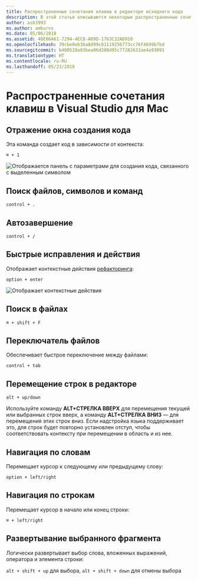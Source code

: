 ```yaml
---
title: Распространенные сочетания клавиш в редакторе исходного кода
description: В этой статье описываются некоторые распространенные сочетания клавиш в редакторе исходного кода Visual Studio для Mac
author: asb3993
ms.author: amburns
ms.date: 05/06/2018
ms.assetid: 48E06A61-7294-4EC8-A09D-1763C32AD910
ms.openlocfilehash: 39cbe0eb3ba8d99c81119256773cc76f4699b7bd
ms.sourcegitcommit: b400528a83bea06d208d95c77282631ae4a93091
ms.translationtype: HT
ms.contentlocale: ru-RU
ms.lasthandoff: 05/23/2018
---
```

# <a name="common-keyboard-shortcuts-in-visual-studio-for-mac"></a>Распространенные сочетания клавиш в Visual Studio для Mac

## <a name="show-code-generation-window"></a>Отражение окна создания кода

Эта команда создает код в зависимости от контекста:

 `⌘ + 1`

![Отображается панель с параметрами для создания кода, связанного с выделенным символом](media/keyboard-shortcuts-image8.png)

## <a name="search-files-symbols-and-commands"></a>Поиск файлов, символов и команд

`control + .` 

## <a name="autocomplete"></a>Автозавершение 

`control + /` 

## <a name="quick-fixes-and-actions"></a>Быстрые исправления и действия

Отображает контекстные действия [рефакторинга](refactoring.md):

`option + enter`

![Отображает контекстные действия](media/keyboard-shortcuts-image9.png)

## <a name="find-in-files"></a>Поиск в файлах

`⌘ + shift + F`

## <a name="file-switcher"></a>Переключатель файлов

Обеспечивает быстрое переключение между файлами:

`control + tab`

## <a name="move-lines-around-in-editor"></a>Перемещение строк в редакторе

`alt + up/down` 

Используйте команду **ALT+СТРЕЛКА ВВЕРХ** для перемещения текущей или выбранных строк вверх, а команду **ALT+СТРЕЛКА ВНИЗ** — для перемещения этих строк вниз. Если надстройка языка поддерживает это, для строк будет повторно установлен отступ, чтобы соответствовать контексту при перемещении в область и из нее.

## <a name="word-navigation"></a>Навигация по словам

Перемещает курсор к следующему или предыдущему слову:

`option + left/right`

## <a name="line-navigation"></a>Навигация по строкам

Перемещает курсор в начало или конец строки:

`⌘ + left/right`

## <a name="expands-the-selection"></a>Развертывание выбранного фрагмента

Логически развертывает выбор слова, вложенных выражений, оператора и элемента строки:

`alt + shift + up` для выбора, `alt + shift + down` для отмены выбора